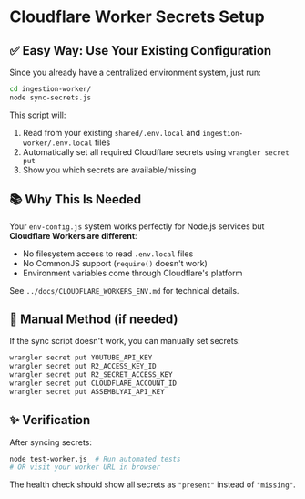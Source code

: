 # Cloudflare Worker Secrets Setup

## ✅ Easy Way: Use Your Existing Configuration

Since you already have a centralized environment system, just run:

```bash
cd ingestion-worker/
node sync-secrets.js
```

This script will:
1. Read from your existing `shared/.env.local` and `ingestion-worker/.env.local` files
2. Automatically set all required Cloudflare secrets using `wrangler secret put`
3. Show you which secrets are available/missing

## 📚 Why This Is Needed

Your `env-config.js` system works perfectly for Node.js services but **Cloudflare Workers are different**:
- No filesystem access to read `.env.local` files
- No CommonJS support (`require()` doesn't work)
- Environment variables come through Cloudflare's platform

See `../docs/CLOUDFLARE_WORKERS_ENV.md` for technical details.

## 🔧 Manual Method (if needed)

If the sync script doesn't work, you can manually set secrets:

```bash
wrangler secret put YOUTUBE_API_KEY
wrangler secret put R2_ACCESS_KEY_ID
wrangler secret put R2_SECRET_ACCESS_KEY
wrangler secret put CLOUDFLARE_ACCOUNT_ID
wrangler secret put ASSEMBLYAI_API_KEY
```

## ✨ Verification

After syncing secrets:

```bash
node test-worker.js  # Run automated tests
# OR visit your worker URL in browser
```

The health check should show all secrets as `"present"` instead of `"missing"`.
